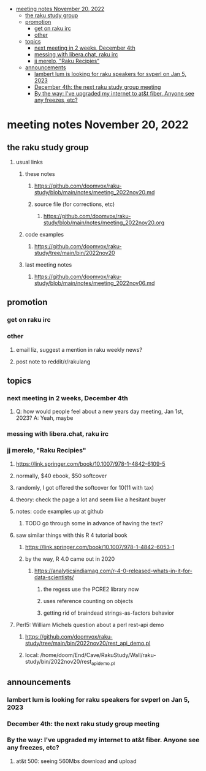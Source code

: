 - [meeting notes November 20, 2022](#org649e538)
  - [the raku study group](#orgba245e4)
  - [promotion](#org33c03fb)
    - [get on raku irc](#orgd0ec7e6)
    - [other](#org5f00e14)
  - [topics](#org6c58c12)
    - [next meeting in 2 weeks, December 4th](#orge44b5cb)
    - [messing with libera.chat, raku irc](#orgf6f8505)
    - [jj merelo, "Raku Recipies"](#org1d04a7a)
  - [announcements](#orgf52515a)
    - [lambert lum is looking for raku speakers for svperl on Jan 5, 2023](#orgeba5a3f)
    - [December 4th: the next raku study group meeting](#orga937d50)
    - [By the way: I've upgraded my internet to at&t fiber.  Anyone see any freezes, etc?](#org7a9c7a3)


<a id="org649e538"></a>

# meeting notes November 20, 2022


<a id="orgba245e4"></a>

## the raku study group

1.  usual links

    1.  these notes
    
        1.  <https://github.com/doomvox/raku-study/blob/main/notes/meeting_2022nov20.md>
        
        2.  source file (for corrections, etc)
        
            1.  <https://github.com/doomvox/raku-study/blob/main/notes/meeting_2022nov20.org>
    
    2.  code examples
    
        1.  <https://github.com/doomvox/raku-study/tree/main/bin/2022nov20>
    
    3.  last meeting notes
    
        1.  <https://github.com/doomvox/raku-study/blob/main/notes/meeting_2022nov06.md>


<a id="org33c03fb"></a>

## promotion


<a id="orgd0ec7e6"></a>

### get on raku irc


<a id="org5f00e14"></a>

### other

1.  email liz, suggest a mention in raku weekly news?

2.  post note to reddit/r/rakulang


<a id="org6c58c12"></a>

## topics


<a id="orge44b5cb"></a>

### next meeting in 2 weeks, December 4th

1.  Q: how would people feel about a new years day meeting, Jan 1st, 2023? A: Yeah, maybe


<a id="orgf6f8505"></a>

### messing with libera.chat, raku irc


<a id="org1d04a7a"></a>

### jj merelo, "Raku Recipies"

1.  <https://link.springer.com/book/10.1007/978-1-4842-6109-5>

2.  normally, $40 ebook, $50 softcover

3.  randomly, I got offered the softcover for $10 ($11 with tax)

4.  theory: check the page a lot and seem like a hesitant buyer

5.  notes: code examples up at github

    1.  TODO go through some in advance of having the text?

6.  saw similar things with this R 4 tutorial book

    1.  <https://link.springer.com/book/10.1007/978-1-4842-6053-1>
    
    2.  by the way, R 4.0 came out in 2020
    
        1.  <https://analyticsindiamag.com/r-4-0-released-whats-in-it-for-data-scientists/>
        
            1.  the regexs use the PCRE2 library now
            
            2.  uses reference counting on objects
            
            3.  getting rid of braindead strings-as-factors behavior

7.  Perl5: William Michels question about a perl rest-api demo

    1.  <https://github.com/doomvox/raku-study/tree/main/bin/2022nov20/rest_api_demo.pl>
    
    2.  local: /home/doom/End/Cave/RakuStudy/Wall/raku-study/bin/2022nov20/rest<sub>api</sub><sub>demo.pl</sub>


<a id="orgf52515a"></a>

## announcements


<a id="orgeba5a3f"></a>

### lambert lum is looking for raku speakers for svperl on Jan 5, 2023


<a id="orga937d50"></a>

### December 4th: the next raku study group meeting


<a id="org7a9c7a3"></a>

### By the way: I've upgraded my internet to at&t fiber.  Anyone see any freezes, etc?

1.  at&t 500: seeing 560Mbs download **and** upload

